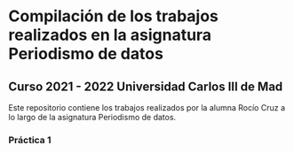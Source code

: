 #  Compilación de los trabajos realizados en la asignatura Periodismo de datos
## Curso  2021 - 2022 Universidad Carlos III de Mad
Este repositorio contiene los trabajos realizados por la alumna Rocío Cruz a lo largo de la asignatura Periodismo de datos. 
### Práctica 1

